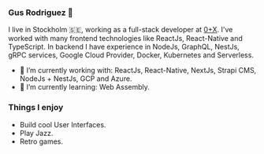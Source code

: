 ### Gus Rodriguez 👋

I live in Stockholm :sweden:, working as a full-stack developer at [0+X](https://0x.se). I've worked with many frontend technologies like ReactJs, React-Native and TypeScript. In backend I have experience in NodeJs, GraphQL, NestJs, gRPC services, Google Cloud Provider, Docker, Kubernetes and Serverless.

- 🔭 I’m currently working with: ReactJs, React-Native, NextJs, Strapi CMS, NodeJs + NestJs, GCP and Azure.
- 🌱 I’m currently learning: Web Assembly.

### Things I enjoy
- Build cool User Interfaces.
- Play Jazz.
- Retro games.
